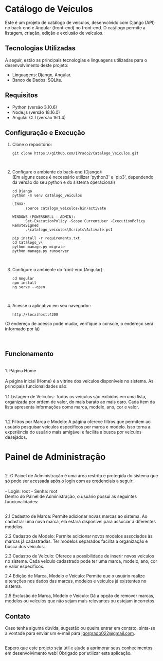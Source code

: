 
# Catálogo de Veículos

Este é um projeto de catálogo de veículos, desenvolvido com Django (API) no back-end e Angular (front-end) no front-end. O catálogo permite a listagem, criação, edição e exclusão de veículos.

## Tecnologias Utilizadas
A seguir, estão as principais tecnologias e linguagens utilizadas para o desenvolvimento deste projeto:

- Linguagens: Django, Angular. 
- Banco de Dados: SQLite.

## Requisitos

- Python (versão 3.10.6)
- Node.js (versão 18.16.0)
- Angular CLI (versão 16.1.4)

## Configuração e Execução

1. Clone o repositório:

   ```shell
   git clone https://github.com/IPrado2/Catalogo_Veiculos.git
<br>

2. Configure o ambiente do back-end (Django):<br>
   (Em alguns casos é necessário utilizar 'python3' e 'pip3', dependendo da versão do seu python e do sistema operacional)<br>

      ```shell
     cd Django
     python -m venv catalogo_veiculos

      LINUX:
            source catalogo_veiculos/bin/activate

      WINDOWS (POWERSHELL - ADMIN):
            Set-ExecutionPolicy -Scope CurrentUser -ExecutionPolicy RemoteSigned
            .\catalogo_veiculos\Scripts\Activate.ps1

      pip install -r requirements.txt
      cd Catalogo_v\
      python manage.py migrate
      python manage.py runserver
      ```
<br>

3. Configure o ambiente do front-end (Angular):

      ```shell
      cd Angular
      npm install
      ng serve --open
 <br>  

4. Acesse o aplicativo em seu navegador:

   ```shell
   http://localhost:4200
   ```
(O endereço de acesso pode mudar, verifique o console, o endereço será informado por lá)<br>

   <br>

## Funcionamento   
   <br>
1. Página Home<br><br>
   A página inicial (Home) é a vitrine dos veículos disponíveis no sistema. As principais funcionalidades são:<br>
<br>
1.1 Listagem de Veículos: Todos os veículos são exibidos em uma lista, organizada por ordem de valor, do mais barato ao mais caro. Cada item da lista apresenta informações como marca, modelo, ano, cor e valor.<br><br>

1.2 Filtros por Marca e Modelo: A página oferece filtros que permitem ao usuário pesquisar veículos específicos por marca e modelo. Isso torna a experiência do usuário mais amigável e facilita a busca por veículos desejados.<br>

# Painel de Administração
<br>
2. O Painel de Administração é uma área restrita e protegida do sistema que só pode ser acessada após o login com as credenciais a seguir:<br><br>
- Login: root
- Senha: root
<br>
Dentro do Painel de Administração, o usuário possui as seguintes funcionalidades:<br><br>

2.1 Cadastro de Marca: Permite adicionar novas marcas ao sistema. Ao cadastrar uma nova marca, ela estará disponível para associar a diferentes modelos.<br>

2.2 Cadastro de Modelo: Permite adicionar novos modelos associados às marcas já cadastradas. Ter modelos separados facilita a organização e busca dos veículos.<br>

2.3 Cadastro de Veículo: Oferece a possibilidade de inserir novos veículos no sistema. Cada veículo cadastrado pode ter uma marca, modelo, ano, cor e valor específicos.<br>

2.4 Edição de Marca, Modelo e Veículo: Permite que o usuário realize alterações nos dados das marcas, modelos e veículos já existentes no sistema.<br>

2.5 Exclusão de Marca, Modelo e Veículo: Dá a opção de remover marcas, modelos ou veículos que não sejam mais relevantes ou estejam incorretos.<br>


## Contato
Caso tenha alguma dúvida, sugestão ou queira entrar em contato, sinta-se à vontade para enviar um e-mail para igorprado022@gmail.com.<br><br>

Espero que este projeto seja útil e ajude a aprimorar seus conhecimentos em desenvolvimento web! Obrigado por utilizar esta aplicação.<br>

